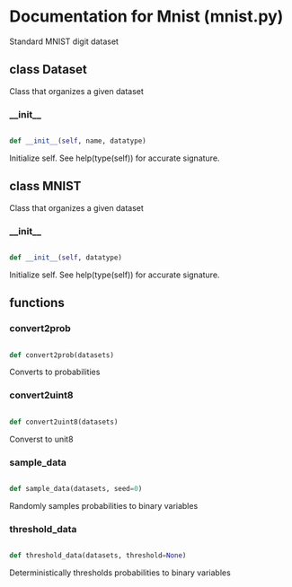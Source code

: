 # Documentation for Mnist (mnist.py)

Standard MNIST digit dataset 
## class Dataset
Class that organizes a given dataset 
### \_\_init\_\_
```py

def __init__(self, name, datatype)

```



Initialize self.  See help(type(self)) for accurate signature.




## class MNIST
Class that organizes a given dataset 
### \_\_init\_\_
```py

def __init__(self, datatype)

```



Initialize self.  See help(type(self)) for accurate signature.




## functions

### convert2prob
```py

def convert2prob(datasets)

```



Converts to probabilities 


### convert2uint8
```py

def convert2uint8(datasets)

```



Converst to unit8 


### sample\_data
```py

def sample_data(datasets, seed=0)

```



Randomly samples probabilities to binary variables 


### threshold\_data
```py

def threshold_data(datasets, threshold=None)

```



Deterministically thresholds probabilities to binary variables 

